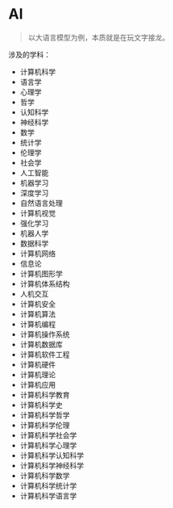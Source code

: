 # AI

> 以大语言模型为例，本质就是在玩文字接龙。

涉及的学科：
- 计算机科学
- 语言学
- 心理学
- 哲学
- 认知科学
- 神经科学
- 数学
- 统计学
- 伦理学
- 社会学
- 人工智能
- 机器学习
- 深度学习
- 自然语言处理
- 计算机视觉
- 强化学习
- 机器人学
- 数据科学
- 计算机网络
- 信息论
- 计算机图形学
- 计算机体系结构
- 人机交互
- 计算机安全
- 计算机算法
- 计算机编程
- 计算机操作系统
- 计算机数据库
- 计算机软件工程
- 计算机硬件
- 计算机理论
- 计算机应用
- 计算机科学教育
- 计算机科学史
- 计算机科学哲学
- 计算机科学伦理
- 计算机科学社会学
- 计算机科学心理学
- 计算机科学认知科学
- 计算机科学神经科学
- 计算机科学数学
- 计算机科学统计学
- 计算机科学语言学